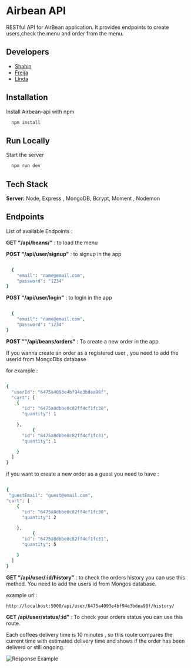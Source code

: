 # Airbean API

RESTful API for AirBean application. It provides endpoints to create users,check the menu and order from the menu.

## Developers

- [Shahin](https://www.github.com/shahfarzane)
- [Freija](https://www.github.com/FreijaL)
- [Linda](https://www.github.com/lindakahju)

## Installation

Install Airbean-api with npm

```bash
  npm install

```

## Run Locally

Start the server

```bash
  npm run dev
```

## Tech Stack

**Server:** Node, Express , MongoDB, Bcrypt, Moment , Nodemon

## Endpoints

List of available Endpoints :

**GET "/api/beans/"** : to load the menu

**POST "/api/user/signup"** : to signup in the app

```bash

  {
	"email": "name@email.com",
	"password": "1234"
}

```

**POST "/api/user/login"** : to login in the app

```bash

  {
	"email": "name@email.com",
	"password": "1234"
}

```

**POST ""/api/beans/orders"** : To create a new order in the app.

If you wanna create an order as a registered user , you need to add the userId from MongoDbs database

for example :

```bash

{
  "userId": "6475a4093e4bf94e3bdea98f",
  "cart": [
    {
      "id": "6475a8dbbe0c82ff4cf1fc30",
      "quantity": 1

    },
		  {
      "id": "6475a8dbbe0c82ff4cf1fc31",
      "quantity": 1

    }
  ]
}

```

if you want to create a new order as a guest you need to have :

```bash

{
 "guestEmail": "guest@email.com",
"cart": [
    {
      "id": "6475a8dbbe0c82ff4cf1fc30",
      "quantity": 2

    },
		  {
      "id": "6475a8dbbe0c82ff4cf1fc31",
      "quantity": 5

    }
  ]
}

```

**GET "/api/user/:id/history"** :
to check the orders history you can use this method. You need to add the users id from Mongos database.

example url :

```bash
http://localhost:5000/api/user/6475a4093e4bf94e3bdea98f/history/

```

**GET /api/user/status/:id"** : To check your orders status you can use this route.

Each coffees delivery time is 10 minutes , so this route compares the current time with estimated delivery time and shows if the order has been deliverd or still ongoing.

 ![Response Example]((https://raw.githubusercontent.com/AirbeanAPI-Ghost-Astronauts/Airbean-API/main/screenshots/screenshot1.png))
